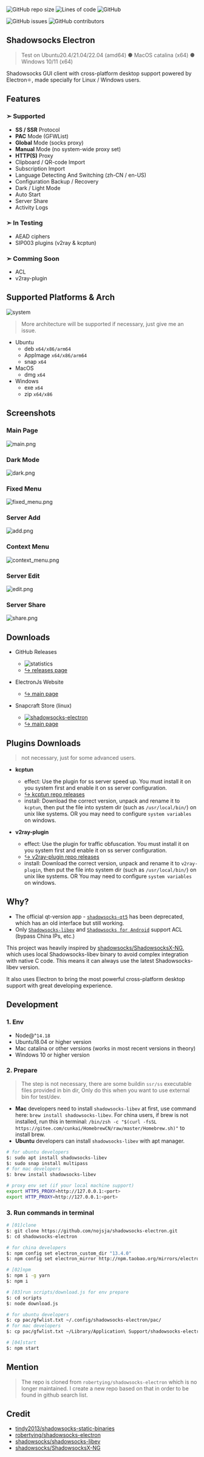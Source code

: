 ![GitHub repo size](https://img.shields.io/github/repo-size/nojsja/shadowsocks-electron) ![Lines of code](https://img.shields.io/tokei/lines/github/nojsja/shadowsocks-electron) ![GitHub](https://img.shields.io/github/license/nojsja/shadowsocks-electron)

![GitHub issues](https://img.shields.io/github/issues/nojsja/shadowsocks-electron) ![GitHub contributors](https://img.shields.io/github/contributors-anon/nojsja/shadowsocks-electron)

## Shadowsocks Electron

> Test on Ubuntu20.4/21.04/22.04 (amd64) ● MacOS catalina (x64) ● Windows 10/11 (x64)

Shadowsocks GUI client with cross-platform desktop support powered by Electron⚛️, made specially for Linux / Windows users.

## Features

### ➣ Supported

- __SS / SSR__ Protocol
- __PAC__ Mode (GFWList)
- __Global__ Mode (socks proxy)
- __Manual__ Mode (no system-wide proxy set)
- __HTTP(S)__ Proxy
- Clipboard / QR-code Import
- Subscription Import
- Language Detecting And Switching (zh-CN / en-US)
- Configuration Backup / Recovery
- Dark / Light Mode
- Auto Start
- Server Share
- Activity Logs

### ➣ In Testing

- AEAD ciphers
- SIP003 plugins (v2ray & kcptun)

### ➣ Comming Soon

- ACL
- v2ray-plugin

## Supported Platforms & Arch

![system](https://img.shields.io/badge/system-win%20%7C%20mac%20%7C%20linux-green)

> More architecture will be supported if necessary, just give me an issue.

- Ubuntu
  - deb `x64/x86/arm64`
  - AppImage `x64/x86/arm64`
  - snap `x64`
- MacOS
  - dmg `x64`
- Windows
  - exe `x64`
  - zip `x64/x86`

## Screenshots

### Main Page

![main.png](./assets/main.png)

### Dark Mode

![dark.png](./assets/dark.png)

### Fixed Menu

![fixed_menu.png](./assets/fixed_menu.png)

### Server Add

![add.png](./assets/add.png)

### Context Menu

![context_menu.png](./assets/context_menu.png)
### Server Edit

![edit.png](./assets/edit.png)

### Server Share

![share.png](./assets/share.png)

## Downloads

- GitHub Releases
  - ![statistics](https://img.shields.io/github/downloads/nojsja/shadowsocks-electron/total?style=plastic)
  - [↪ releases page ](https://github.com/nojsja/shadowsocks-electron/releases/latest)

- ElectronJs Website
  - [↪ main page ](https://www.electronjs.org/apps/shadowsocks-electron)

- Snapcraft Store (linux)
  - [![shadowsocks-electron](https://snapcraft.io/shadowsocks-electron/badge.svg)](https://snapcraft.io/shadowsocks-electron)
  - [↪ main page ](https://snapcraft.io/shadowsocks-electron)

## Plugins Downloads
> not necessary, just for some advanced users.

- __kcptun__
  - effect: Use the plugin for ss server speed up. You must install it on you system first and enable it on ss server configuration.
  - [↪ kcptun repo releases](https://github.com/shadowsocks/kcptun/releases/)
  - install: Download the correct version, unpack and rename it to `kcptun`, then put the file into system dir (such as `/usr/local/bin/`) on unix like systems. OR you may need to configure `system variables` on windows.

- __v2ray-plugin__
  - effect: Use the plugin for traffic obfuscation. You must install it on you system first and enable it on ss server configuration.
  - [↪ v2ray-plugin repo releases](https://github.com/shadowsocks/v2ray-plugin/releases)
  - install: Download the correct version, unpack and rename it to  `v2ray-plugin`, then put the file into system dir (such as `/usr/local/bin/`) on unix like systems. OR You may need to configure `system variables` on windows.
## Why?

- The official qt-version app - [`shadowsocks-qt5`](https://github.com/shadowsocks/shadowsocks-qt5) has been deprecated, which has an old interface but still working.
- Only [`Shadowsocks-libev`](https://github.com/shadowsocks/shadowsocks-libev) and [`Shadowsocks for Android`](https://github.com/shadowsocks/shadowsocks-android) support ACL (bypass China IPs, etc.)

 This project was heavily inspired by [shadowsocks/ShadowsocksX-NG](https://github.com/shadowsocks/ShadowsocksX-NG), which uses local Shadowsocks-libev binary to avoid complex integration with native C code. This means it can always use the latest Shadowsocks-libev version.

It also uses Electron to bring the most powerful cross-platform desktop support with great developing experience.

## Development

### 1. Env

- Node@^`14.18`
- Ubuntu18.04 or higher version
- Mac catalina or other versions (works in most recent versions in theory)
- Windows 10 or higher version

### 2. Prepare

> The step is not necessary, there are some buildin `ssr/ss` executable files provided in bin dir, Only do this when you want to use external bin for test/dev.

- __Mac__ developers need to install `shadowsocks-libev` at first, use command here: `brew install shadowsocks-libev`. For china users, if brew is not installed, run this in terminal: `/bin/zsh -c "$(curl -fsSL https://gitee.com/cunkai/HomebrewCN/raw/master/Homebrew.sh)"` to install brew.
- __Ubuntu__ developers can install `shadowsocks-libev` with apt manager.

```bash
# for ubuntu developers
$: sudo apt install shadowsocks-libev
$: sudo snap install multipass
# for mac developers
$: brew install shadowsocks-libev

# proxy env set (if your local machine support)
export HTTPS_PROXY=http://127.0.0.1:<port>
export HTTP_PROXY=http://127.0.0.1:<port>
```

### 3. Run commands in terminal

```bash
# [01]clone
$: git clone https://github.com/nojsja/shadowsocks-electron.git
$: cd shadowsocks-electron

# for china developers
$: npm config set electron_custom_dir "13.4.0"
$: npm config set electron_mirror http://npm.taobao.org/mirrors/electron/

# [02]npm
$: npm i -g yarn
$: npm i

# [03]run scripts/download.js for env prepare
$: cd scripts
$: node download.js

# for ubuntu developers
$: cp pac/gfwlist.txt ~/.config/shadowsocks-electron/pac/
# for mac developers
$: cp pac/gfwlist.txt ~/Library/Application\ Support/shadowsocks-electron/pac/

# [04]start
$: npm start
```

## Mention

> The repo is cloned from `robertying/shadowsocks-electron` which is no longer maintained. I create a new repo based on that in order to be found in github search list.

## Credit

- [tindy2013/shadowsocks-static-binaries](https://github.com/tindy2013/shadowsocks-static-binaries)
- [robertying/shadowsocks-electron](https://github.com/robertying/shadowsocks-electron)
- [shadowsocks/shadowsocks-libev](https://github.com/shadowsocks/shadowsocks-libev)
- [shadowsocks/ShadowsocksX-NG](https://github.com/shadowsocks/ShadowsocksX-NG)
